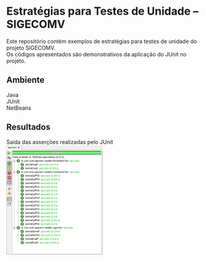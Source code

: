 # Estratégias para Testes de Unidade – SIGECOMV
Este repositório contém exemplos de estratégias para testes de unidade do projeto SIGECOMV.  
Os códigos apresentados são demonstrativos da aplicação do JUnit no projeto.

## Ambiente
Java  
JUnit  
NetBeans  

## Resultados
Saída das asserções realizadas pelo JUnit  
<img src="doc/img/resultado_execucao_testes_unitarios.jpg" width="50%">
